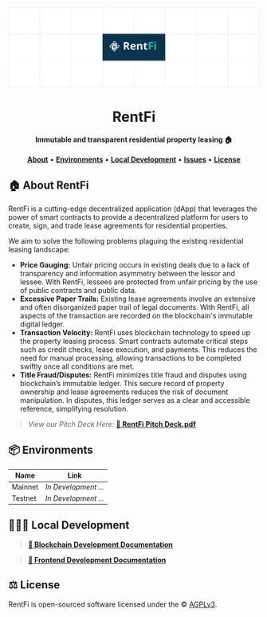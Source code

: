<div align="center">
    <img src="public/logo-bg.png" alt="RentFi Logo">
    <h1>RentFi</h1>
    <strong>Immutable and transparent residential property leasing 🏠</strong>
</div>

<div align="center" class="navbar">
    <br>
    <a href="#-about-rentfi"><b>About</b></a>
    •
    <a href="#-environments"><b>Environments</b></a>
    •
    <a href="#-local-development"><b>Local Development</b></a>
    •
    <a href="https://github.com/hschickdevs/RentFi/issues"><b>Issues</b></a>
    •    
    <a href="#-license"><b>License</b></a>
</div>

## 🏠 About RentFi

RentFi is a cutting-edge decentralized application (dApp) that leverages the power of smart contracts to provide a decentralized platform for users to create, sign, and trade lease agreements for residential properties.

We aim to solve the following problems plaguing the existing residential leasing landscape:

* **Price Gauging:** Unfair pricing occurs in existing deals due to a lack of transparency and information asymmetry between the lessor and lessee. With RentFi, lessees are protected from unfair pricing by the use of public contracts and public data.
* **Excessive Paper Trails:** Existing lease agreements involve an extensive and often disorganized paper trail of legal documents. With RentFi, all aspects of the transaction are recorded on the blockchain's immutable digital ledger.
* **Transaction Velocity:** RentFi uses blockchain technology to speed up the property leasing process. Smart contracts automate critical steps such as credit checks, lease execution, and payments. This reduces the need for manual processing, allowing transactions to be completed swiftly once all conditions are met.
* **Title Fraud/Disputes:** RentFi minimizes title fraud and disputes using blockchain’s immutable ledger. This secure record of property ownership and lease agreements reduces the risk of document manipulation. In disputes, this ledger serves as a clear and accessible reference, simplifying resolution.

> _View our Pitch Deck Here:_ [**🔗 RentFi Pitch Deck.pdf**](public/RentFi%20Pitch%20Deck.pdf)

## 📦 Environments

| Name    | Link                 |
| ------- |----------------------|
| Mainnet | _In Development ..._ |
| Testnet | _In Development ..._ |

## 👨🏻‍💻 Local Development

> [**🔗 Blockchain Development Documentation**](frontend/README.md) 

> [**🔗 Frontend Development Documentation**](blockchain/README.md)

## ⚖️ License

RentFi is open-sourced software licensed under the © [AGPLv3](LICENSE.txt).
